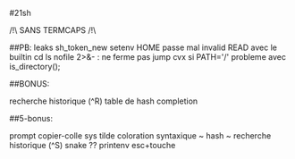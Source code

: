 #21sh

/!\ SANS TERMCAPS /!\

##PB:
leaks sh_token_new
setenv HOME passe mal
invalid READ avec le builtin cd
ls nofile 2>&- : ne ferme pas
jump cvx
si PATH='/' probleme avec is_directory();

##BONUS:

recherche historique (^R)
table de hash
completion

##5-bonus:

prompt
copier-colle sys
tilde
coloration syntaxique
~ hash
~ recherche historique (^S)
snake ??
printenv
esc+touche
